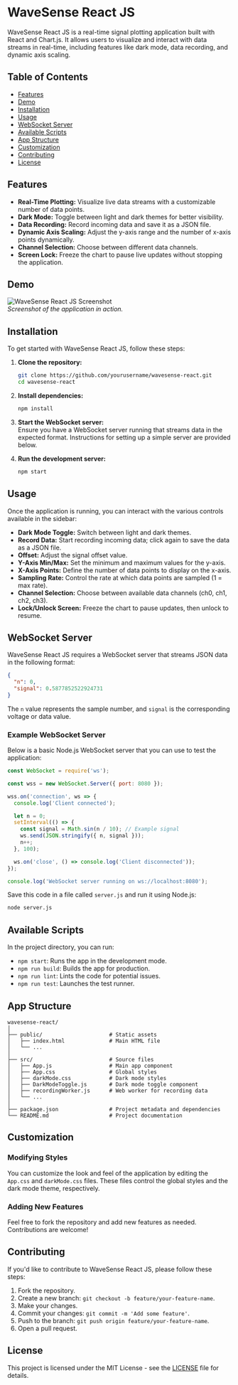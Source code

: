 # WaveSense React JS

WaveSense React JS is a real-time signal plotting application built with React and Chart.js. It allows users to visualize and interact with data streams in real-time, including features like dark mode, data recording, and dynamic axis scaling.

## Table of Contents

- [Features](#features)
- [Demo](#demo)
- [Installation](#installation)
- [Usage](#usage)
- [WebSocket Server](#websocket-server)
- [Available Scripts](#available-scripts)
- [App Structure](#app-structure)
- [Customization](#customization)
- [Contributing](#contributing)
- [License](#license)

## Features

- **Real-Time Plotting:** Visualize live data streams with a customizable number of data points.
- **Dark Mode:** Toggle between light and dark themes for better visibility.
- **Data Recording:** Record incoming data and save it as a JSON file.
- **Dynamic Axis Scaling:** Adjust the y-axis range and the number of x-axis points dynamically.
- **Channel Selection:** Choose between different data channels.
- **Screen Lock:** Freeze the chart to pause live updates without stopping the application.

## Demo

![WaveSense React JS Screenshot](screenshot.png)  
*Screenshot of the application in action.*

## Installation

To get started with WaveSense React JS, follow these steps:

1. **Clone the repository:**
   ```bash
   git clone https://github.com/yourusername/wavesense-react.git
   cd wavesense-react
   ```

2. **Install dependencies:**
   ```bash
   npm install
   ```

3. **Start the WebSocket server:**  
   Ensure you have a WebSocket server running that streams data in the expected format. Instructions for setting up a simple server are provided below.

4. **Run the development server:**
   ```bash
   npm start
   ```

## Usage

Once the application is running, you can interact with the various controls available in the sidebar:

- **Dark Mode Toggle:** Switch between light and dark themes.
- **Record Data:** Start recording incoming data; click again to save the data as a JSON file.
- **Offset:** Adjust the signal offset value.
- **Y-Axis Min/Max:** Set the minimum and maximum values for the y-axis.
- **X-Axis Points:** Define the number of data points to display on the x-axis.
- **Sampling Rate:** Control the rate at which data points are sampled (1 = max rate).
- **Channel Selection:** Choose between available data channels (ch0, ch1, ch2, ch3).
- **Lock/Unlock Screen:** Freeze the chart to pause updates, then unlock to resume.

## WebSocket Server

WaveSense React JS requires a WebSocket server that streams JSON data in the following format:

```json
{
  "n": 0,
  "signal": 0.5877852522924731
}
```

The `n` value represents the sample number, and `signal` is the corresponding voltage or data value.

### Example WebSocket Server

Below is a basic Node.js WebSocket server that you can use to test the application:

```javascript
const WebSocket = require('ws');

const wss = new WebSocket.Server({ port: 8080 });

wss.on('connection', ws => {
  console.log('Client connected');

  let n = 0;
  setInterval(() => {
    const signal = Math.sin(n / 10); // Example signal
    ws.send(JSON.stringify({ n, signal }));
    n++;
  }, 100);

  ws.on('close', () => console.log('Client disconnected'));
});

console.log('WebSocket server running on ws://localhost:8080');
```

Save this code in a file called `server.js` and run it using Node.js:

```bash
node server.js
```

## Available Scripts

In the project directory, you can run:

- `npm start`: Runs the app in the development mode.
- `npm run build`: Builds the app for production.
- `npm run lint`: Lints the code for potential issues.
- `npm run test`: Launches the test runner.

## App Structure

```
wavesense-react/
│
├── public/                     # Static assets
│   ├── index.html              # Main HTML file
│   └── ...
│
├── src/                        # Source files
│   ├── App.js                  # Main app component
│   ├── App.css                 # Global styles
│   ├── darkMode.css            # Dark mode styles
│   ├── DarkModeToggle.js       # Dark mode toggle component
│   ├── recordingWorker.js      # Web worker for recording data
│   └── ...
│
├── package.json                # Project metadata and dependencies
└── README.md                   # Project documentation
```

## Customization

### Modifying Styles

You can customize the look and feel of the application by editing the `App.css` and `darkMode.css` files. These files control the global styles and the dark mode theme, respectively.

### Adding New Features

Feel free to fork the repository and add new features as needed. Contributions are welcome!

## Contributing

If you'd like to contribute to WaveSense React JS, please follow these steps:

1. Fork the repository.
2. Create a new branch: `git checkout -b feature/your-feature-name`.
3. Make your changes.
4. Commit your changes: `git commit -m 'Add some feature'`.
5. Push to the branch: `git push origin feature/your-feature-name`.
6. Open a pull request.

## License

This project is licensed under the MIT License - see the [LICENSE](LICENSE) file for details.
